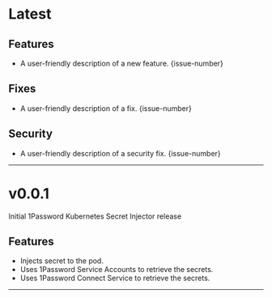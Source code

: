 [//]: # (START/LATEST)
# Latest

## Features
* A user-friendly description of a new feature. {issue-number}

## Fixes
* A user-friendly description of a fix. {issue-number}

## Security
* A user-friendly description of a security fix. {issue-number}

---

[//]: # "START/v0.0.1"

# v0.0.1

Initial 1Password Kubernetes Secret Injector release

## Features

- Injects secret to the pod.
- Uses 1Password Service Accounts to retrieve the secrets.
- Uses 1Password Connect Service to retrieve the secrets.

---